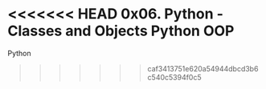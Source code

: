 <<<<<<< HEAD
0x06. Python - Classes and Objects
Python OOP
=======
Python
>>>>>>> caf3413751e620a54944dbcd3b6c540c5394f0c5
